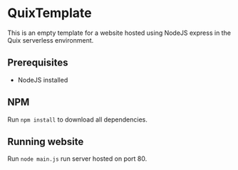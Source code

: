 # QuixTemplate

This is an empty template for a website hosted using NodeJS express in the Quix serverless environment.

## Prerequisites
- NodeJS installed

## NPM

Run `npm install` to download all dependencies.

## Running website

Run `node main.js` run server hosted on port 80.

